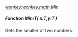 _[wonkey](../../modules/wonkey/wonkey-module.md):[wonkey.math](../../modules/wonkey/wonkey-math.md).Min_
##### Function Min:T( x:T,y:T )
Gets the smaller of two numbers.
